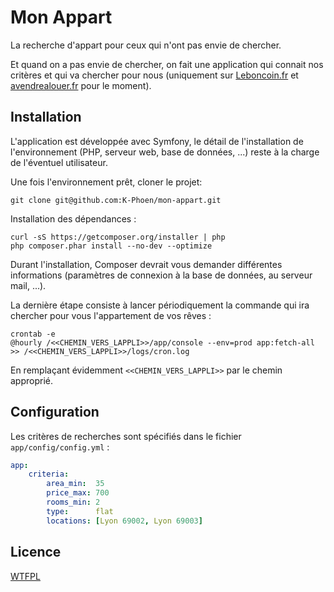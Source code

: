 Mon Appart
==========

La recherche d'appart pour ceux qui n'ont pas envie de chercher.

Et quand on a pas envie de chercher, on fait une application qui connait nos
critères et qui va chercher pour nous (uniquement sur
[Leboncoin.fr](http://leboncoin.fr/) et [avendrealouer.fr](http://avendrealouer.fr/)
pour le moment).

## Installation

L'application est développée avec Symfony, le détail de l'installation de
l'environnement (PHP, serveur web, base de données, ...) reste à la charge de
l'éventuel utilisateur.

Une fois l'environnement prêt, cloner le projet:

```
git clone git@github.com:K-Phoen/mon-appart.git
```

Installation des dépendances :

```
curl -sS https://getcomposer.org/installer | php
php composer.phar install --no-dev --optimize
```

Durant l'installation, Composer devrait vous demander différentes informations
(paramètres de connexion à la base de données, au serveur mail, ...).

La dernière étape consiste à lancer périodiquement la commande qui ira chercher
pour vous l'appartement de vos rêves :

```
crontab -e
@hourly /<<CHEMIN_VERS_LAPPLI>>/app/console --env=prod app:fetch-all >> /<<CHEMIN_VERS_LAPPLI>>/logs/cron.log
```

En remplaçant évidemment `<<CHEMIN_VERS_LAPPLI>>` par le chemin approprié.

## Configuration

Les critères de recherches sont spécifiés dans le fichier `app/config/config.yml` :

```yaml
app:
    criteria:
        area_min:  35
        price_max: 700
        rooms_min: 2
        type:      flat
        locations: [Lyon 69002, Lyon 69003]
```

## Licence

[WTFPL](http://www.wtfpl.net/)
